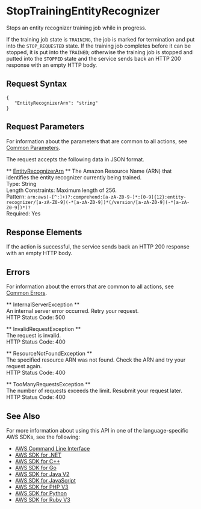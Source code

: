 # StopTrainingEntityRecognizer<a name="API_StopTrainingEntityRecognizer"></a>

Stops an entity recognizer training job while in progress\.

If the training job state is `TRAINING`, the job is marked for termination and put into the `STOP_REQUESTED` state\. If the training job completes before it can be stopped, it is put into the `TRAINED`; otherwise the training job is stopped and putted into the `STOPPED` state and the service sends back an HTTP 200 response with an empty HTTP body\.

## Request Syntax<a name="API_StopTrainingEntityRecognizer_RequestSyntax"></a>

```
{
   "EntityRecognizerArn": "string"
}
```

## Request Parameters<a name="API_StopTrainingEntityRecognizer_RequestParameters"></a>

For information about the parameters that are common to all actions, see [Common Parameters](CommonParameters.md)\.

The request accepts the following data in JSON format\.

 ** [EntityRecognizerArn](#API_StopTrainingEntityRecognizer_RequestSyntax) **   <a name="comprehend-StopTrainingEntityRecognizer-request-EntityRecognizerArn"></a>
The Amazon Resource Name \(ARN\) that identifies the entity recognizer currently being trained\.  
Type: String  
Length Constraints: Maximum length of 256\.  
Pattern: `arn:aws(-[^:]+)?:comprehend:[a-zA-Z0-9-]*:[0-9]{12}:entity-recognizer/[a-zA-Z0-9](-*[a-zA-Z0-9])*(/version/[a-zA-Z0-9](-*[a-zA-Z0-9])*)?`   
Required: Yes

## Response Elements<a name="API_StopTrainingEntityRecognizer_ResponseElements"></a>

If the action is successful, the service sends back an HTTP 200 response with an empty HTTP body\.

## Errors<a name="API_StopTrainingEntityRecognizer_Errors"></a>

For information about the errors that are common to all actions, see [Common Errors](CommonErrors.md)\.

 ** InternalServerException **   
An internal server error occurred\. Retry your request\.  
HTTP Status Code: 500

 ** InvalidRequestException **   
The request is invalid\.  
HTTP Status Code: 400

 ** ResourceNotFoundException **   
The specified resource ARN was not found\. Check the ARN and try your request again\.  
HTTP Status Code: 400

 ** TooManyRequestsException **   
The number of requests exceeds the limit\. Resubmit your request later\.  
HTTP Status Code: 400

## See Also<a name="API_StopTrainingEntityRecognizer_SeeAlso"></a>

For more information about using this API in one of the language\-specific AWS SDKs, see the following:
+  [AWS Command Line Interface](https://docs.aws.amazon.com/goto/aws-cli/comprehend-2017-11-27/StopTrainingEntityRecognizer) 
+  [AWS SDK for \.NET](https://docs.aws.amazon.com/goto/DotNetSDKV3/comprehend-2017-11-27/StopTrainingEntityRecognizer) 
+  [AWS SDK for C\+\+](https://docs.aws.amazon.com/goto/SdkForCpp/comprehend-2017-11-27/StopTrainingEntityRecognizer) 
+  [AWS SDK for Go](https://docs.aws.amazon.com/goto/SdkForGoV1/comprehend-2017-11-27/StopTrainingEntityRecognizer) 
+  [AWS SDK for Java V2](https://docs.aws.amazon.com/goto/SdkForJavaV2/comprehend-2017-11-27/StopTrainingEntityRecognizer) 
+  [AWS SDK for JavaScript](https://docs.aws.amazon.com/goto/AWSJavaScriptSDK/comprehend-2017-11-27/StopTrainingEntityRecognizer) 
+  [AWS SDK for PHP V3](https://docs.aws.amazon.com/goto/SdkForPHPV3/comprehend-2017-11-27/StopTrainingEntityRecognizer) 
+  [AWS SDK for Python](https://docs.aws.amazon.com/goto/boto3/comprehend-2017-11-27/StopTrainingEntityRecognizer) 
+  [AWS SDK for Ruby V3](https://docs.aws.amazon.com/goto/SdkForRubyV3/comprehend-2017-11-27/StopTrainingEntityRecognizer) 